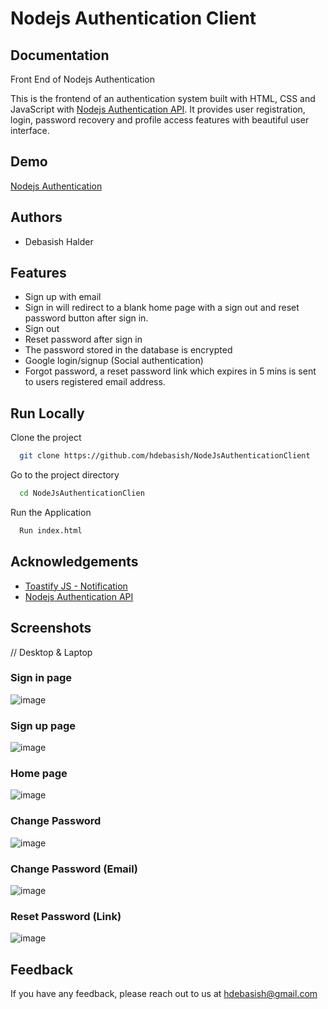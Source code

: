 # Nodejs Authentication Client

## Documentation

Front End of Nodejs Authentication

This is the frontend of an authentication system built with HTML, CSS and JavaScript with [Nodejs Authentication API](https://github.com/hdebasish/NodeJsAuthenticationServer). It provides user registration, login, password recovery and profile access features with beautiful user interface.

## Demo

[Nodejs Authentication](https://master--cool-brigadeiros-ff2859.netlify.app/login.html)

## Authors

- Debasish Halder


## Features

- Sign up with email
- Sign in will redirect to a blank home page with a sign out and reset password button after sign in.
- Sign out
- Reset password after sign in
- The password stored in the database is encrypted
- Google login/signup (Social authentication)
- Forgot password, a reset password link which expires in 5 mins is sent to users registered email address.
  
## Run Locally

Clone the project

```bash
  git clone https://github.com/hdebasish/NodeJsAuthenticationClient
```

Go to the project directory

```bash
  cd NodeJsAuthenticationClien
```

Run the Application

```bash
  Run index.html
```



## Acknowledgements

 - [Toastify JS - Notification](https://apvarun.github.io/toastify-js/)
 - [Nodejs Authentication API](https://github.com/hdebasish/NodeJsAuthenticationServer)


## Screenshots

// Desktop & Laptop

### Sign in page
![image](https://raw.githubusercontent.com/hdebasish/NodeJsAuthenticationClient/master/media/screenshots/signin.png)

### Sign up page
![image](https://raw.githubusercontent.com/hdebasish/NodeJsAuthenticationClient/master/media/screenshots/signup.png)

### Home page
![image](https://raw.githubusercontent.com/hdebasish/NodeJsAuthenticationClient/master/media/screenshots/home.png)

### Change Password
![image](https://raw.githubusercontent.com/hdebasish/NodeJsAuthenticationClient/master/media/screenshots/changepassword.png)

### Change Password (Email)
![image](https://raw.githubusercontent.com/hdebasish/NodeJsAuthenticationClient/master/media/screenshots/changepasswordemail.png)

### Reset Password (Link)
![image](https://raw.githubusercontent.com/hdebasish/NodeJsAuthenticationClient/master/media/screenshots/resetpassword.png)


## Feedback

If you have any feedback, please reach out to us at hdebasish@gmail.com
